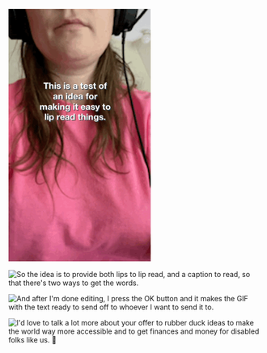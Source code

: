 

 

![This is a test of an idea for making it easy to lip read things.](16_May_2021_11_29_50.gif)



 

![So the idea is to provide both lips to lip read, and a caption to read, so that there's two ways to get the words.](16_May_2021_11_35_10.gif)



 

![And after I'm done editing, I press the OK button and it makes the GIF with the text ready to send off to whoever I want to send it to.](16_May_2021_11_47_04.gif)



 

![I'd love to talk a lot more about your offer to rubber duck ideas to make the world way more accessible and to get finances and money for disabled folks like us. 🐤](16_May_2021_12_05_49.gif)

